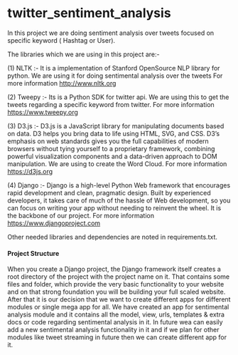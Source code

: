 # twitter_sentiment_analysis

In this project we are doing sentiment analysis over tweets focused on specific keyword ( Hashtag or User).

The libraries which we are using in this project are:-

(1) NLTK :- It is a implementation of Stanford OpenSource NLP library for python. We are using it for doing sentimental
            analysis over the tweets For more information http://www.nltk.org

(2) Tweepy :- Its is a Python SDK for twitter api. We are using this to get the tweets regarding a specific keyword
            from twitter. For more information https://www.tweepy.org

(3) D3.js :- D3.js is a JavaScript library for manipulating documents based on data. D3 helps you bring data to life
            using HTML, SVG, and CSS. D3’s emphasis on web standards gives you the full capabilities of modern browsers
            without tying yourself to a proprietary framework, combining powerful visualization components and a
            data-driven approach to DOM manipulation. We are using to create the Word Cloud. For more information
            https://d3js.org

(4) Django :- Django is a high-level Python Web framework that encourages rapid development and clean, pragmatic design.
              Built by experienced developers, it takes care of much of the hassle of Web development, so you can
              focus on writing your app without needing to reinvent the wheel. It is the backbone of our project.
              For more information https://www.djangoproject.com

 Other needed libraries and dependencies are noted in requirements.txt.

 #### Project Structure

When you create a Django project, the Django framework itself creates a root directory of the project with the project
name on it. That contains some files and folder, which provide the very basic functionality to your website and on that
strong foundation you will be building your full scaled website.
After that it is our decision that we want to create different apps for different modules or single mega app for all.
We have created an app for sentimental analysis module and it contains all the model, view, urls, templates & extra
docs or code regarding sentimental analysis in it. In future wea can easily add a new sentimental analysis functionality
in it and if we plan for other modules like tweet streaming in future then we can create different app for it.
